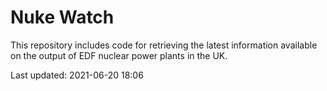 # Nuke Watch

This repository includes code for retrieving the latest information available on the output of EDF nuclear power plants in the UK.

Last updated: 2021-06-20 18:06
